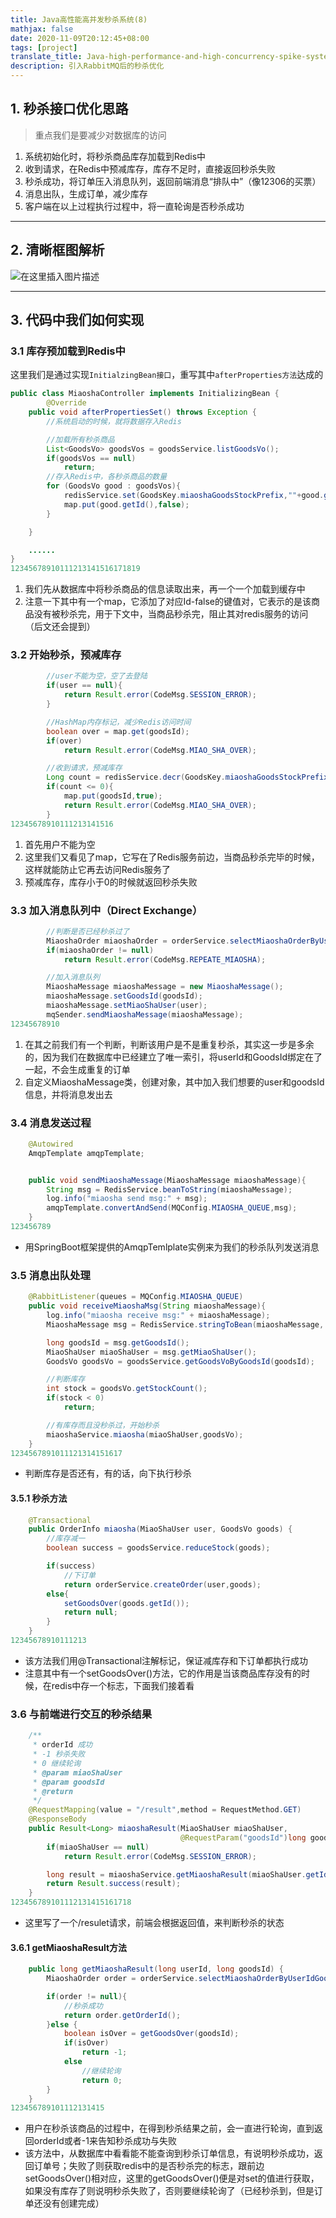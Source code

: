 ```yaml
---
title: Java高性能高并发秒杀系统(8)
mathjax: false
date: 2020-11-09T20:12:45+08:00
tags: [project]
translate_title: Java-high-performance-and-high-concurrency-spike-system-8
description: 引入RabbitMQ后的秒杀优化
---
```


## 1. 秒杀接口优化思路

> 重点我们是要减少对数据库的访问

1. 系统初始化时，将秒杀商品库存加载到Redis中
2. 收到请求，在Redis中预减库存，库存不足时，直接返回秒杀失败
3. 秒杀成功，将订单压入消息队列，返回前端消息“排队中”（像12306的买票）
4. 消息出队，生成订单，减少库存
5. 客户端在以上过程执行过程中，将一直轮询是否秒杀成功

------

## 2. 清晰框图解析

![在这里插入图片描述](https://cdn.kayleh.top/gh/kayleh/cdn2/Java高性能高并发秒杀系统/20200717154409401.png)

------

## 3. 代码中我们如何实现

### 3.1 库存预加载到Redis中

这里我们是通过实现`InitialzingBean接口`，重写其中`afterProperties方法`达成的

```java
public class MiaoshaController implements InitializingBean {
	    @Override
    public void afterPropertiesSet() throws Exception {
        //系统启动的时候，就将数据存入Redis

        //加载所有秒杀商品
        List<GoodsVo> goodsVos = goodsService.listGoodsVo();
        if(goodsVos == null)
            return;
        //存入Redis中，各秒杀商品的数量
        for (GoodsVo good : goodsVos){
            redisService.set(GoodsKey.miaoshaGoodsStockPrefix,""+good.getId(),good.getStockCount());
            map.put(good.getId(),false);
        }

    }

	......
}
12345678910111213141516171819
```

1. 我们先从数据库中将秒杀商品的信息读取出来，再一个一个加载到缓存中
2. 注意一下其中有一个map，它添加了对应Id-false的键值对，它表示的是该商品没有被秒杀完，用于下文中，当商品秒杀完，阻止其对redis服务的访问（后文还会提到）

### 3.2 开始秒杀，预减库存

```java
        //user不能为空，空了去登陆
        if(user == null){
            return Result.error(CodeMsg.SESSION_ERROR);
        }

        //HashMap内存标记，减少Redis访问时间
        boolean over = map.get(goodsId);
        if(over)
            return Result.error(CodeMsg.MIAO_SHA_OVER);

        //收到请求，预减库存
        Long count = redisService.decr(GoodsKey.miaoshaGoodsStockPrefix, "" + goodsId);
        if(count <= 0){
            map.put(goodsId,true);
            return Result.error(CodeMsg.MIAO_SHA_OVER);
        }
12345678910111213141516
```

1. 首先用户不能为空
2. 这里我们又看见了map，它写在了Redis服务前边，当商品秒杀完毕的时候，这样就能防止它再去访问Redis服务了
3. 预减库存，库存小于0的时候就返回秒杀失败

### 3.3 加入消息队列中（Direct Exchange）

```java
        //判断是否已经秒杀过了
        MiaoshaOrder miaoshaOrder = orderService.selectMiaoshaOrderByUserIdGoodsId(user.getId(), goodsId);
        if(miaoshaOrder != null)
            return Result.error(CodeMsg.REPEATE_MIAOSHA);

        //加入消息队列
        MiaoshaMessage miaoshaMessage = new MiaoshaMessage();
        miaoshaMessage.setGoodsId(goodsId);
        miaoshaMessage.setMiaoShaUser(user);
        mqSender.sendMiaoshaMessage(miaoshaMessage);
12345678910
```

1. 在其之前我们有一个判断，判断该用户是不是重复秒杀，其实这一步是多余的，因为我们在数据库中已经建立了唯一索引，将userId和GoodsId绑定在了一起，不会生成重复的订单
2. 自定义MiaoshaMessage类，创建对象，其中加入我们想要的user和goodsId信息，并将消息发出去

### 3.4 消息发送过程

```java
    @Autowired
    AmqpTemplate amqpTemplate;


    public void sendMiaoshaMessage(MiaoshaMessage miaoshaMessage){
        String msg = RedisService.beanToString(miaoshaMessage);
        log.info("miaosha send msg:" + msg);
        amqpTemplate.convertAndSend(MQConfig.MIAOSHA_QUEUE,msg);
    }
123456789
```

- 用SpringBoot框架提供的AmqpTemlplate实例来为我们的秒杀队列发送消息

### 3.5 消息出队处理

```java
    @RabbitListener(queues = MQConfig.MIAOSHA_QUEUE)
    public void receiveMiaoshaMsg(String miaoshaMessage){
        log.info("miaosha receive msg:" + miaoshaMessage);
        MiaoshaMessage msg = RedisService.stringToBean(miaoshaMessage, MiaoshaMessage.class);

        long goodsId = msg.getGoodsId();
        MiaoShaUser miaoShaUser = msg.getMiaoShaUser();
        GoodsVo goodsVo = goodsService.getGoodsVoByGoodsId(goodsId);

        //判断库存
        int stock = goodsVo.getStockCount();
        if(stock < 0)
            return;

        //有库存而且没秒杀过，开始秒杀
        miaoshaService.miaosha(miaoShaUser,goodsVo);
    }
1234567891011121314151617
```

- 判断库存是否还有，有的话，向下执行秒杀

#### 3.5.1 秒杀方法

```java
    @Transactional
    public OrderInfo miaosha(MiaoShaUser user, GoodsVo goods) {
        //库存减一
        boolean success = goodsService.reduceStock(goods);

        if(success)
            //下订单
            return orderService.createOrder(user,goods);
        else{
            setGoodsOver(goods.getId());
            return null;
        }
    }
12345678910111213
```

- 该方法我们用@Transactional注解标记，保证减库存和下订单都执行成功
- 注意其中有一个setGoodsOver()方法，它的作用是当该商品库存没有的时候，在redis中存一个标志，下面我们接着看

### 3.6 与前端进行交互的秒杀结果

```java
    /**
     * orderId 成功
     * -1 秒杀失败
     * 0 继续轮询
     * @param miaoShaUser
     * @param goodsId
     * @return
     */
    @RequestMapping(value = "/result",method = RequestMethod.GET)
    @ResponseBody
    public Result<Long> miaoshaResult(MiaoShaUser miaoShaUser,
                                      @RequestParam("goodsId")long goodsId){
        if(miaoShaUser == null)
            return Result.error(CodeMsg.SESSION_ERROR);

        long result = miaoshaService.getMiaoshaResult(miaoShaUser.getId(),goodsId);
        return Result.success(result);
    }
123456789101112131415161718
```

- 这里写了一个/resulet请求，前端会根据返回值，来判断秒杀的状态

#### 3.6.1 getMiaoshaResult方法

```java
    public long getMiaoshaResult(long userId, long goodsId) {
        MiaoshaOrder order = orderService.selectMiaoshaOrderByUserIdGoodsId(userId, goodsId);

        if(order != null){
            //秒杀成功
            return order.getOrderId();
        }else {
            boolean isOver = getGoodsOver(goodsId);
            if(isOver)
                return -1;
            else
                //继续轮询
                return 0;
        }
    }
123456789101112131415
```

- 用户在秒杀该商品的过程中，在得到秒杀结果之前，会一直进行轮询，直到返回orderId或者-1来告知秒杀成功与失败
- 该方法中，从数据库中看看能不能查询到秒杀订单信息，有说明秒杀成功，返回订单号；失败了则获取redis中的是否秒杀完的标志，跟前边setGoodsOver()相对应，这里的getGoodsOver()便是对set的值进行获取，如果没有库存了则说明秒杀失败了，否则要继续轮询了（已经秒杀到，但是订单还没有创建完成）
